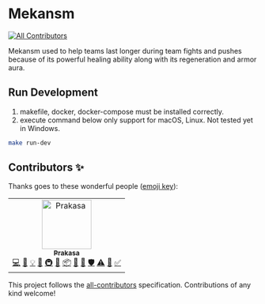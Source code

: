 # Mekansm
[![All Contributors](https://img.shields.io/badge/all_contributors-1-orange.svg?style=flat-square)](#contributors)

Mekansm used to help teams last longer during team fights and pushes because of its powerful healing ability along with its regeneration and armor aura.

## Run Development

1. makefile, docker, docker-compose must be installed correctly.
2. execute command below only support for macOS, Linux. Not tested yet in Windows.

```sh
make run-dev
```

## Contributors ✨

Thanks goes to these wonderful people ([emoji key](https://allcontributors.org/docs/en/emoji-key)):

<!-- ALL-CONTRIBUTORS-LIST:START - Do not remove or modify this section -->
<!-- prettier-ignore -->
<table>
  <tr>
    <td align="center"><a href="https://gitlab.com/prakasa1904"><img src="https://assets.gitlab-static.net/uploads/-/system/user/avatar/1601697/avatar.png" width="100px;" alt="Prakasa"/><br /><sub><b>Prakasa</b></sub></a><br /><a href="https://gitlab.com/devetek/mekansm/commits/master" title="Code">💻</a> <a href="https://gitlab.com/devetek/mekansm/commits/master" title="Documentation">📖</a> <a href="#example-prakasa1904" title="Examples">💡</a> <a href="#ideas-prakasa1904" title="Ideas, Planning, & Feedback">🤔</a> <a href="#infra-prakasa1904" title="Infrastructure (Hosting, Build-Tools, etc)">🚇</a> <a href="#maintenance-prakasa1904" title="Maintenance">🚧</a> <a href="#platform-prakasa1904" title="Packaging/porting to new platform">📦</a> <a href="#plugin-prakasa1904" title="Plugin/utility libraries">🔌</a> <a href="#review-prakasa1904" title="Reviewed Pull Requests">👀</a> <a href="#security-prakasa1904" title="Security">🛡️</a> <a href="https://gitlab.com/devetek/mekansm/commits/master" title="Tests">⚠️</a> <a href="#tool-prakasa1904" title="Tools">🔧</a> <a href="#tutorial-prakasa1904" title="Tutorials">✅</a></td>
  </tr>
</table>

<!-- ALL-CONTRIBUTORS-LIST:END -->

This project follows the [all-contributors](https://github.com/all-contributors/all-contributors) specification. Contributions of any kind welcome!